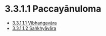 # 3.3.1.1 Paccayānuloma

* [3.3.1.1.1 Vibhaṅgavāra](3.3.1.1/3.3.1.1.1.md)
* [3.3.1.1.2 Saṅkhyāvāra](3.3.1.1/3.3.1.1.2.md)
